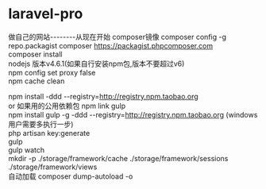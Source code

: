# laravel-pro
做自己的网站--------从现在开始
composer镜像 composer config -g repo.packagist composer https://packagist.phpcomposer.com  
composer install  
nodejs 版本v4.6.1(如果自行安装npm包,版本不要超过v6)  
npm config set proxy false  
npm cache clean  

npm install -ddd  --registry=http://registry.npm.taobao.org  
or 如果用的公用依赖包 npm link gulp  
npm install gulp -g  -ddd  --registry=http://registry.npm.taobao.org (windows用户需要多执行一步)  
php artisan key:generate  
gulp  
gulp watch  
mkdir -p  ./storage/framework/cache  ./storage/framework/sessions ./storage/framework/views  
自动加载 composer dump-autoload -o 
